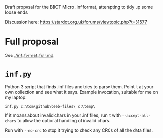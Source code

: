 Draft proposal for the BBCT Micro .inf format, attempting to tidy up
some loose ends.

Discussion here: https://stardot.org.uk/forums/viewtopic.php?t=31577

# Full proposal

See [./inf_format_full.md](./inf_format_full.md).

# `inf.py`

Python 3 script that finds .inf files and tries to parse them. Point
it at your own collection and see what it says. Example invocation,
suitable for me on my laptop:

    inf.py c:\tom\github\beeb-files\ c:\temp\

If it moans about invalid chars in your .inf files, run it with
`--accept-all-chars` to allow the optional handling of invalid chars.

Run with `--no-crc` to stop it trying to check any CRCs of all the
data files.
